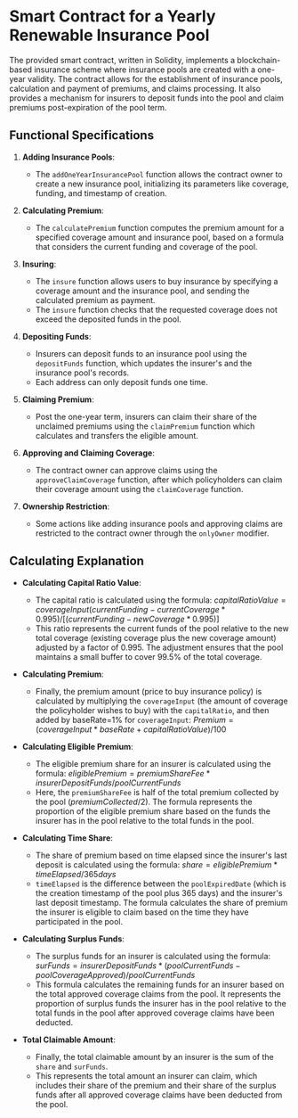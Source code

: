 # Smart Contract for a Yearly Renewable Insurance Pool

The provided smart contract, written in Solidity, implements a blockchain-based insurance scheme where insurance pools are created with a one-year validity. The contract allows for the establishment of insurance pools, calculation and payment of premiums, and claims processing. It also provides a mechanism for insurers to deposit funds into the pool and claim premiums post-expiration of the pool term.

## Functional Specifications
1. **Adding Insurance Pools**:
   - The `addOneYearInsurancePool` function allows the contract owner to create a new insurance pool, initializing its parameters like coverage, funding, and timestamp of creation.
   
2. **Calculating Premium**:
   - The `calculatePremium` function computes the premium amount for a specified coverage amount and insurance pool, based on a formula that considers the current funding and coverage of the pool.
   
3. **Insuring**:
    - The `insure` function allows users to buy insurance by specifying a coverage amount and the insurance pool, and sending the calculated premium as payment.
    - The `insure` function checks that the requested coverage does not exceed the deposited funds in the pool.
   
4. **Depositing Funds**:
   - Insurers can deposit funds to an insurance pool using the `depositFunds` function, which updates the insurer's and the insurance pool's records.
   - Each address can only deposit funds one time.
   
5. **Claiming Premium**:
   - Post the one-year term, insurers can claim their share of the unclaimed premiums using the `claimPremium` function which calculates and transfers the eligible amount.
   
6. **Approving and Claiming Coverage**:
   - The contract owner can approve claims using the `approveClaimCoverage` function, after which policyholders can claim their coverage amount using the `claimCoverage` function.

7. **Ownership Restriction**:
   - Some actions like adding insurance pools and approving claims are restricted to the contract owner through the `onlyOwner` modifier.


## Calculating Explanation

- **Calculating Capital Ratio Value**:
   - The capital ratio is calculated using the formula:
     $capitalRatioValue=coverageInput(currentFunding-currentCoverage*0.995)/[(currentFunding - newCoverage*0.995)]$
   - This ratio represents the current funds of the pool relative to the new total coverage (existing coverage plus the new coverage amount) adjusted by a factor of 0.995. The adjustment ensures that the pool maintains a small buffer to cover 99.5% of the total coverage.

- **Calculating Premium**:
   - Finally, the premium amount (price to buy insurance policy) is calculated by multiplying the `coverageInput` (the amount of coverage the policyholder wishes to buy) with the `capitalRatio`, and then added by baseRate=1% for `coverageInput`:  $Premium = (coverageInput * baseRate + capitalRatioValue) / 100$
   
- **Calculating Eligible Premium**:
   - The eligible premium share for an insurer is calculated using the formula:
     $eligiblePremium = premiumShareFee * insurerDepositFunds / poolCurrentFunds$
   - Here, the `premiumShareFee` is half of the total premium collected by the pool ($premiumCollected / 2$). The formula represents the proportion of the eligible premium share based on the funds the insurer has in the pool relative to the total funds in the pool.

- **Calculating Time Share**:
   - The share of premium based on time elapsed since the insurer's last deposit is calculated using the formula:
     $share =eligiblePremium*timeElapsed/365 days$
   - `timeElapsed` is the difference between the `poolExpiredDate` (which is the creation timestamp of the pool plus 365 days) and the insurer's last deposit timestamp. The formula calculates the share of premium the insurer is eligible to claim based on the time they have participated in the pool.

- **Calculating Surplus Funds**:
   - The surplus funds for an insurer is calculated using the formula:
     $surFunds = insurerDepositFunds*(poolCurrentFunds-poolCoverageApproved)/poolCurrentFunds$
   - This formula calculates the remaining funds for an insurer based on the total approved coverage claims from the pool. It represents the proportion of surplus funds the insurer has in the pool relative to the total funds in the pool after approved coverage claims have been deducted.

- **Total Claimable Amount**:
   - Finally, the total claimable amount by an insurer is the sum of the `share` and `surFunds`.
   - This represents the total amount an insurer can claim, which includes their share of the premium and their share of the surplus funds after all approved coverage claims have been deducted from the pool.